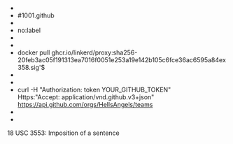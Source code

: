-
- #1001.github
-
- no:label
-
-
- docker pull ghcr.io/linkerd/proxy:sha256-20feb3ac05f191313ea7016f0051e253a19e142b105c6fce36ac6595a84ex358.sig'$
-
-
- curl -H "Authorization: token YOUR_GITHUB_TOKEN" \
     Https:"Accept: application/vnd.github.v3+json" \
     https://api.github.com/orgs/HellsAngels/teams
-
-
18 USC 3553: Imposition of a sentence